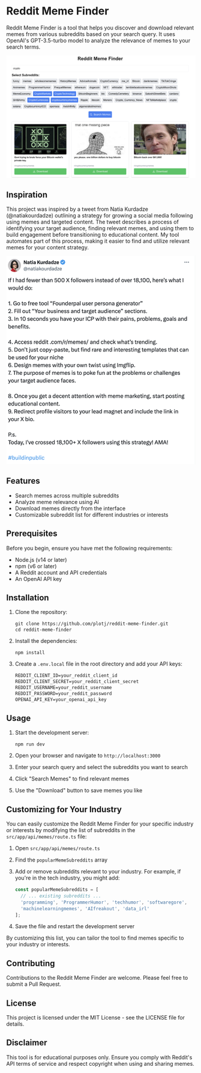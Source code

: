 # Reddit Meme Finder

Reddit Meme Finder is a tool that helps you discover and download relevant memes from various subreddits based on your search query. It uses OpenAI's GPT-3.5-turbo model to analyze the relevance of memes to your search terms.

![Project Showcase](showcase.png)

## Inspiration

This project was inspired by a tweet from Natia Kurdadze (@natiakourdadze) outlining a strategy for growing a social media following using memes and targeted content. The tweet describes a process of identifying your target audience, finding relevant memes, and using them to build engagement before transitioning to educational content. My tool automates part of this process, making it easier to find and utilize relevant memes for your content strategy.

![Inspiring Tweet](tweet.png)

## Features

- Search memes across multiple subreddits
- Analyze meme relevance using AI
- Download memes directly from the interface
- Customizable subreddit list for different industries or interests

## Prerequisites

Before you begin, ensure you have met the following requirements:

- Node.js (v14 or later)
- npm (v6 or later)
- A Reddit account and API credentials
- An OpenAI API key

## Installation

1. Clone the repository:
   ```
   git clone https://github.com/plotj/reddit-meme-finder.git
   cd reddit-meme-finder
   ```

2. Install the dependencies:
   ```
   npm install
   ```

3. Create a `.env.local` file in the root directory and add your API keys:
   ```
   REDDIT_CLIENT_ID=your_reddit_client_id
   REDDIT_CLIENT_SECRET=your_reddit_client_secret
   REDDIT_USERNAME=your_reddit_username
   REDDIT_PASSWORD=your_reddit_password
   OPENAI_API_KEY=your_openai_api_key
   ```

## Usage

1. Start the development server:
   ```
   npm run dev
   ```

2. Open your browser and navigate to `http://localhost:3000`

3. Enter your search query and select the subreddits you want to search

4. Click "Search Memes" to find relevant memes

5. Use the "Download" button to save memes you like

## Customizing for Your Industry

You can easily customize the Reddit Meme Finder for your specific industry or interests by modifying the list of subreddits in the `src/app/api/memes/route.ts` file:

1. Open `src/app/api/memes/route.ts`

2. Find the `popularMemeSubreddits` array

3. Add or remove subreddits relevant to your industry. For example, if you're in the tech industry, you might add:
   ```typescript
   const popularMemeSubreddits = [
     // ... existing subreddits ...
     'programming', 'ProgrammerHumor', 'techhumor', 'softwaregore',
     'machinelearningmemes', 'AIfreakout', 'data_irl'
   ];
   ```

4. Save the file and restart the development server

By customizing this list, you can tailor the tool to find memes specific to your industry or interests.

## Contributing

Contributions to the Reddit Meme Finder are welcome. Please feel free to submit a Pull Request.

## License

This project is licensed under the MIT License - see the LICENSE file for details.


## Disclaimer

This tool is for educational purposes only. Ensure you comply with Reddit's API terms of service and respect copyright when using and sharing memes.